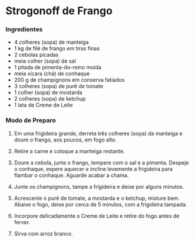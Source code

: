 # Strogonoff de Frango

### Ingredientes
 
 * 4 colheres (sopa) de manteiga
 * 1 kg de filé de frango em tiras finas
 * 2 cebolas picadas
 * meia colher (sopa) de sal
 * 1 pitada de pimenta-do-reino moída
 * meia xícara (chá) de conhaque
 * 200 g de champignons em conserva fatiados
 * 3 colheres (sopa) de purê de tomate
 * 1 colher (sopa) de mostarda
 * 2 colheres (sopa) de ketchup
 * 1 lata de Creme de Leite

### Modo de Preparo

1. Em uma frigideira grande, derreta três colheres (sopa) da manteiga e doure o frango, aos poucos, em fogo alto.

2. Retire a carne e coloque a manteiga restante.

3. Doure a cebola, junte o frango, tempere com o sal e a pimenta. Despeje o conhaque, espere aquecer e incline levemente a frigideira para flambar o conhaque. Aguarde acabar a chama.

4. Junte os champignons, tampe a frigideira e deixe por alguns minutos.

5. Acrescente o purê de tomate, a mostarda e o ketchup, misture bem. Abaixe o fogo, deixe por cerca de 5 minutos, com a frigideira tampada.

6. Incorpore delicadamente o Creme de Leite e retire do fogo antes de ferver.

7. Sirva com arroz branco.